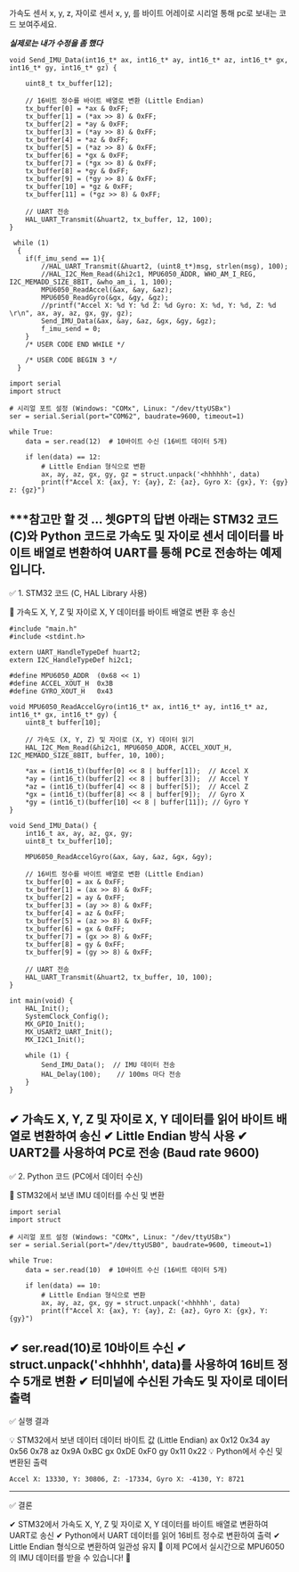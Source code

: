 가속도 센서 x, y, z, 자이로 센서 x, y, 를 바이트 어레이로 시리얼 통해 pc로 보내는 코드 보여주세요.

***실제로는 내가 수정을 좀 했다*** 
```
void Send_IMU_Data(int16_t* ax, int16_t* ay, int16_t* az, int16_t* gx, int16_t* gy, int16_t* gz) {

    uint8_t tx_buffer[12];

    // 16비트 정수를 바이트 배열로 변환 (Little Endian)
    tx_buffer[0] = *ax & 0xFF;
    tx_buffer[1] = (*ax >> 8) & 0xFF;
    tx_buffer[2] = *ay & 0xFF;
    tx_buffer[3] = (*ay >> 8) & 0xFF;
    tx_buffer[4] = *az & 0xFF;
    tx_buffer[5] = (*az >> 8) & 0xFF;
    tx_buffer[6] = *gx & 0xFF;
    tx_buffer[7] = (*gx >> 8) & 0xFF;
    tx_buffer[8] = *gy & 0xFF;
    tx_buffer[9] = (*gy >> 8) & 0xFF;
    tx_buffer[10] = *gz & 0xFF;
    tx_buffer[11] = (*gz >> 8) & 0xFF;

    // UART 전송
    HAL_UART_Transmit(&huart2, tx_buffer, 12, 100);
}
```

```
 while (1)
  {
	if(f_imu_send == 1){
		//HAL_UART_Transmit(&huart2, (uint8_t*)msg, strlen(msg), 100);
		//HAL_I2C_Mem_Read(&hi2c1, MPU6050_ADDR, WHO_AM_I_REG, I2C_MEMADD_SIZE_8BIT, &who_am_i, 1, 100);
		MPU6050_ReadAccel(&ax, &ay, &az);
		MPU6050_ReadGyro(&gx, &gy, &gz);
		//printf("Accel X: %d Y: %d Z: %d Gyro: X: %d, Y: %d, Z: %d \r\n", ax, ay, az, gx, gy, gz);
		Send_IMU_Data(&ax, &ay, &az, &gx, &gy, &gz);
		f_imu_send = 0;
	}
    /* USER CODE END WHILE */

    /* USER CODE BEGIN 3 */
  }
```

```
import serial
import struct

# 시리얼 포트 설정 (Windows: "COMx", Linux: "/dev/ttyUSBx")
ser = serial.Serial(port="COM62", baudrate=9600, timeout=1)

while True:
    data = ser.read(12)  # 10바이트 수신 (16비트 데이터 5개)

    if len(data) == 12:
        # Little Endian 형식으로 변환
        ax, ay, az, gx, gy, gz = struct.unpack('<hhhhhh', data)
        print(f"Accel X: {ax}, Y: {ay}, Z: {az}, Gyro X: {gx}, Y: {gy}  z: {gz}")
```

***참고만 할 것 ... 쳇GPT의 답변
아래는 STM32 코드 (C)와 Python 코드로 가속도 및 자이로 센서 데이터를 바이트 배열로 변환하여 UART를 통해 PC로 전송하는 예제입니다.
---

✅ 1. STM32 코드 (C, HAL Library 사용)


📌 가속도 X, Y, Z 및 자이로 X, Y 데이터를 바이트 배열로 변환 후 송신

```
#include "main.h"
#include <stdint.h>

extern UART_HandleTypeDef huart2;
extern I2C_HandleTypeDef hi2c1;

#define MPU6050_ADDR  (0x68 << 1)
#define ACCEL_XOUT_H  0x3B
#define GYRO_XOUT_H   0x43

void MPU6050_ReadAccelGyro(int16_t* ax, int16_t* ay, int16_t* az, int16_t* gx, int16_t* gy) {
    uint8_t buffer[10];

    // 가속도 (X, Y, Z) 및 자이로 (X, Y) 데이터 읽기
    HAL_I2C_Mem_Read(&hi2c1, MPU6050_ADDR, ACCEL_XOUT_H, I2C_MEMADD_SIZE_8BIT, buffer, 10, 100);

    *ax = (int16_t)(buffer[0] << 8 | buffer[1]);  // Accel X
    *ay = (int16_t)(buffer[2] << 8 | buffer[3]);  // Accel Y
    *az = (int16_t)(buffer[4] << 8 | buffer[5]);  // Accel Z
    *gx = (int16_t)(buffer[8] << 8 | buffer[9]);  // Gyro X
    *gy = (int16_t)(buffer[10] << 8 | buffer[11]); // Gyro Y
}

void Send_IMU_Data() {
    int16_t ax, ay, az, gx, gy;
    uint8_t tx_buffer[10];

    MPU6050_ReadAccelGyro(&ax, &ay, &az, &gx, &gy);

    // 16비트 정수를 바이트 배열로 변환 (Little Endian)
    tx_buffer[0] = ax & 0xFF;
    tx_buffer[1] = (ax >> 8) & 0xFF;
    tx_buffer[2] = ay & 0xFF;
    tx_buffer[3] = (ay >> 8) & 0xFF;
    tx_buffer[4] = az & 0xFF;
    tx_buffer[5] = (az >> 8) & 0xFF;
    tx_buffer[6] = gx & 0xFF;
    tx_buffer[7] = (gx >> 8) & 0xFF;
    tx_buffer[8] = gy & 0xFF;
    tx_buffer[9] = (gy >> 8) & 0xFF;

    // UART 전송
    HAL_UART_Transmit(&huart2, tx_buffer, 10, 100);
}

int main(void) {
    HAL_Init();
    SystemClock_Config();
    MX_GPIO_Init();
    MX_USART2_UART_Init();
    MX_I2C1_Init();

    while (1) {
        Send_IMU_Data();  // IMU 데이터 전송
        HAL_Delay(100);    // 100ms 마다 전송
    }
}

```
✔ 가속도 X, Y, Z 및 자이로 X, Y 데이터를 읽어 바이트 배열로 변환하여 송신
✔ Little Endian 방식 사용
✔ UART2를 사용하여 PC로 전송 (Baud rate 9600)
---

✅ 2. Python 코드 (PC에서 데이터 수신)


📌 STM32에서 보낸 IMU 데이터를 수신 및 변환

```
import serial
import struct

# 시리얼 포트 설정 (Windows: "COMx", Linux: "/dev/ttyUSBx")
ser = serial.Serial(port="/dev/ttyUSB0", baudrate=9600, timeout=1)

while True:
    data = ser.read(10)  # 10바이트 수신 (16비트 데이터 5개)

    if len(data) == 10:
        # Little Endian 형식으로 변환
        ax, ay, az, gx, gy = struct.unpack('<hhhhh', data)
        print(f"Accel X: {ax}, Y: {ay}, Z: {az}, Gyro X: {gx}, Y: {gy}")

```
✔ ser.read(10)로 10바이트 수신
✔ struct.unpack('<hhhhh', data)를 사용하여 16비트 정수 5개로 변환
✔ 터미널에 수신된 가속도 및 자이로 데이터 출력
---

✅ 실행 결과

💡 STM32에서 보낸 데이터
데이터
바이트 값 (Little Endian)
ax
0x12 0x34
ay
0x56 0x78
az
0x9A 0xBC
gx
0xDE 0xF0
gy
0x11 0x22
💡 Python에서 수신 및 변환된 출력
```
Accel X: 13330, Y: 30806, Z: -17334, Gyro X: -4130, Y: 8721

```

---

✅ 결론

✔ STM32에서 가속도 X, Y, Z 및 자이로 X, Y 데이터를 바이트 배열로 변환하여 UART로 송신
✔ Python에서 UART 데이터를 읽어 16비트 정수로 변환하여 출력
✔ Little Endian 형식으로 변환하여 일관성 유지
🚀 이제 PC에서 실시간으로 MPU6050의 IMU 데이터를 받을 수 있습니다! 🎯
